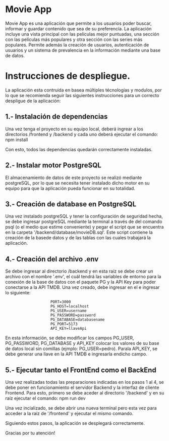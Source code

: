 # Movie App
Movie App es una aplicación que permite a los usuarios poder buscar, informar y guardar contenido que sea de su preferencia. La aplicación incluye una vista principal con las películas mejor puntuadas, una sección con las películas más populares y otra sección con las series más populares. Permite además la creación de usuarios, autenticación de usuarios y un sistema de prevalencia en la información mediante una base de datos.

# Instrucciones de despliegue.
La aplicación esta contruida en basea múltiples técnologías y modulos, por lo que se recomienda seguir las siguientes instrucciones para un correcto despligue de la aplicación:

## 1.- Instalación de dependencias
Una vez tenga el proyecto en su equipo local, deberá ingrear a los directorios /frontend y /backend y cada uno deberá ejecutar el comando:
                        npm install

Con esto, todos las dependencias quedarán correctamente instaladas.

## 2.- Instalar motor PostgreSQL
El almacenamiento de datos de este proyecto se realizó mediante postgreSQL, por lo que se necesita tener instalado dicho motor en su equipo para que la aplicación pueda funcionar en su totalidad.

## 3.- Creación de database en PostgreSQL
Una vez instalado postgreSQL y tener la configuración de seguridad hecha, se debe ingresar postgreSQL mediante la terminal a través de del comando psql (o el medio que estime conveniente) y pegar el  script que se encuentra en la carpeta '/backend/database/movieDB.sql'. Este script contiene la creación de la basede datos y de las tablas con las cuales trabajará la aplicación.

## 4.- Creación del archivo .env
Se debe ingresar al directorio /backend y en esta raíz se debe crear un archivo con el nombre '.env', el cuál tendrá las variables de entorno para la conexión de la base de datos con el paquete PG y la API Key para poder conectarse a la API TMDB. Una vez creado, debe ingresar en el e ingresar lo siguiente:

                        PORT=3000
                        PG_HOST=localhost
                        PG_USER=username
                        PG_PASSWORD=password
                        PG_DATABASE=databasename
                        PG_PORT=5173
                        API_KEY=llaveApi

En esta información, se debe modificar los campos PG_USER, PG_PASSWORD, PG_DATABASE y API_KEY colocar los valores de su base de datos local sin comillas (ejmplo: PG_USER=pedro). Parala API_KEY, se debe generar una llave en la API TMDB e ingresarla endicho campo.

## 5.- Ejecutar tanto el FrontEnd como el BackEnd
Una vez realizadas todas las preparaciones indicadas en los pasos 1 al 4, se debe poner en funcionamiento el servidor Backend y la interfaz de cliente Frontend. Para esto, primero se debe aceder al directorio '/backend' y en su raíz ejecutar el comando:
                        npm run dev

Una vez incializado, se debe abrir una nueva terminal pero esta vez para acceder a la raíz de '/frontend' y ejecutar el mismo comando.

Siguiendo estos pasos, la aplicación se desplegará correctamente.

Gracias por tu atención!